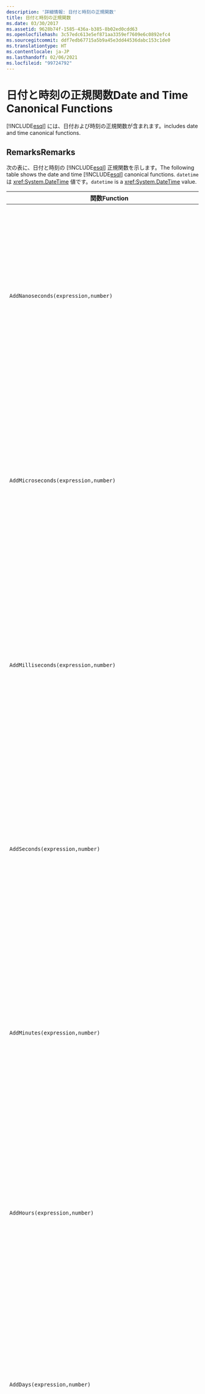 ```yaml
---
description: '詳細情報: 日付と時刻の正規関数'
title: 日付と時刻の正規関数
ms.date: 03/30/2017
ms.assetid: 9628b74f-1585-436a-b385-8b02ed0cdd63
ms.openlocfilehash: 3c57edc613e5ef871aa3359ef7609e6c0892efc4
ms.sourcegitcommit: ddf7edb67715a5b9a45e3dd44536dabc153c1de0
ms.translationtype: HT
ms.contentlocale: ja-JP
ms.lasthandoff: 02/06/2021
ms.locfileid: "99724792"
---
```

# <a name="date-and-time-canonical-functions"></a><span data-ttu-id="82b1a-103">日付と時刻の正規関数</span><span class="sxs-lookup"><span data-stu-id="82b1a-103">Date and Time Canonical Functions</span></span>

[!INCLUDE[esql](../../../../../../includes/esql-md.md)] <span data-ttu-id="82b1a-104">には、日付および時刻の正規関数が含まれます。</span><span class="sxs-lookup"><span data-stu-id="82b1a-104">includes date and time canonical functions.</span></span>  
  
## <a name="remarks"></a><span data-ttu-id="82b1a-105">Remarks</span><span class="sxs-lookup"><span data-stu-id="82b1a-105">Remarks</span></span>  

 <span data-ttu-id="82b1a-106">次の表に、日付と時刻の [!INCLUDE[esql](../../../../../../includes/esql-md.md)] 正規関数を示します。</span><span class="sxs-lookup"><span data-stu-id="82b1a-106">The following table shows the date and time [!INCLUDE[esql](../../../../../../includes/esql-md.md)] canonical functions.</span></span> <span data-ttu-id="82b1a-107">`datetime` は <xref:System.DateTime> 値です。</span><span class="sxs-lookup"><span data-stu-id="82b1a-107">`datetime` is a <xref:System.DateTime> value.</span></span>  
  
|<span data-ttu-id="82b1a-108">関数</span><span class="sxs-lookup"><span data-stu-id="82b1a-108">Function</span></span>|<span data-ttu-id="82b1a-109">説明</span><span class="sxs-lookup"><span data-stu-id="82b1a-109">Description</span></span>|  
|--------------|-----------------|  
|`AddNanoseconds(expression,number)`|<span data-ttu-id="82b1a-110">指定されたナノ秒数を表す `number` を `expression` に追加します。</span><span class="sxs-lookup"><span data-stu-id="82b1a-110">Adds the specified `number` of nanoseconds to the `expression`.</span></span><br /><br /> <span data-ttu-id="82b1a-111">**引数**</span><span class="sxs-lookup"><span data-stu-id="82b1a-111">**Arguments**</span></span><br /><br /> <span data-ttu-id="82b1a-112">`expression`、`DateTime`、`DateTimeOffset`、または `Time`。</span><span class="sxs-lookup"><span data-stu-id="82b1a-112">`expression`: `DateTime`, `DateTimeOffset`, or `Time`.</span></span><br /><br /> <span data-ttu-id="82b1a-113">`number`: `Int32`.</span><span class="sxs-lookup"><span data-stu-id="82b1a-113">`number`: `Int32`.</span></span><br /><br /> <span data-ttu-id="82b1a-114">**戻り値**</span><span class="sxs-lookup"><span data-stu-id="82b1a-114">**Return Value**</span></span><br /><br /> <span data-ttu-id="82b1a-115">`expression` の型。</span><span class="sxs-lookup"><span data-stu-id="82b1a-115">The type of `expression`.</span></span>|  
|`AddMicroseconds(expression,number)`|<span data-ttu-id="82b1a-116">指定されたマイクロ秒数を表す `number` を `expression` に追加します。</span><span class="sxs-lookup"><span data-stu-id="82b1a-116">Adds the specified `number` of microseconds to the `expression`.</span></span><br /><br /> <span data-ttu-id="82b1a-117">**引数**</span><span class="sxs-lookup"><span data-stu-id="82b1a-117">**Arguments**</span></span><br /><br /> <span data-ttu-id="82b1a-118">`expression`、`DateTime`、`DateTimeOffset`、または `Time`。</span><span class="sxs-lookup"><span data-stu-id="82b1a-118">`expression`: `DateTime`, `DateTimeOffset`, or `Time`.</span></span><br /><br /> <span data-ttu-id="82b1a-119">`number`: `Int32`.</span><span class="sxs-lookup"><span data-stu-id="82b1a-119">`number`: `Int32`.</span></span><br /><br /> <span data-ttu-id="82b1a-120">**戻り値**</span><span class="sxs-lookup"><span data-stu-id="82b1a-120">**Return Value**</span></span><br /><br /> <span data-ttu-id="82b1a-121">`expression` の型。</span><span class="sxs-lookup"><span data-stu-id="82b1a-121">The type of `expression`.</span></span>|  
|`AddMilliseconds(expression,number)`|<span data-ttu-id="82b1a-122">指定されたミリ秒数を表す `number` を `expression` に追加します。</span><span class="sxs-lookup"><span data-stu-id="82b1a-122">Adds the specified `number` of milliseconds to the `expression`.</span></span><br /><br /> <span data-ttu-id="82b1a-123">**引数**</span><span class="sxs-lookup"><span data-stu-id="82b1a-123">**Arguments**</span></span><br /><br /> <span data-ttu-id="82b1a-124">`expression`、`DateTime`、`DateTimeOffset`、または `Time`。</span><span class="sxs-lookup"><span data-stu-id="82b1a-124">`expression`: `DateTime`, `DateTimeOffset`, or `Time`.</span></span><br /><br /> <span data-ttu-id="82b1a-125">`number`: `Int32`.</span><span class="sxs-lookup"><span data-stu-id="82b1a-125">`number`: `Int32`.</span></span><br /><br /> <span data-ttu-id="82b1a-126">**戻り値**</span><span class="sxs-lookup"><span data-stu-id="82b1a-126">**Return Value**</span></span><br /><br /> <span data-ttu-id="82b1a-127">`expression` の型。</span><span class="sxs-lookup"><span data-stu-id="82b1a-127">The type of `expression`.</span></span>|  
|`AddSeconds(expression,number)`|<span data-ttu-id="82b1a-128">指定された秒数を表す `number` を `expression` に追加します。</span><span class="sxs-lookup"><span data-stu-id="82b1a-128">Adds the specified `number` of seconds to the `expression`.</span></span><br /><br /> <span data-ttu-id="82b1a-129">**引数**</span><span class="sxs-lookup"><span data-stu-id="82b1a-129">**Arguments**</span></span><br /><br /> <span data-ttu-id="82b1a-130">`expression`、`DateTime`、`DateTimeOffset`、または `Time`。</span><span class="sxs-lookup"><span data-stu-id="82b1a-130">`expression`: `DateTime`, `DateTimeOffset`, or `Time`.</span></span><br /><br /> <span data-ttu-id="82b1a-131">`number`: `Int32`.</span><span class="sxs-lookup"><span data-stu-id="82b1a-131">`number`: `Int32`.</span></span><br /><br /> <span data-ttu-id="82b1a-132">**戻り値**</span><span class="sxs-lookup"><span data-stu-id="82b1a-132">**Return Value**</span></span><br /><br /> <span data-ttu-id="82b1a-133">`expression` の型。</span><span class="sxs-lookup"><span data-stu-id="82b1a-133">The type of `expression`.</span></span>|  
|`AddMinutes(expression,number)`|<span data-ttu-id="82b1a-134">指定された分数を表す `number` を `expression` に追加します。</span><span class="sxs-lookup"><span data-stu-id="82b1a-134">Adds the specified `number` of minutes to the `expression`.</span></span><br /><br /> <span data-ttu-id="82b1a-135">**引数**</span><span class="sxs-lookup"><span data-stu-id="82b1a-135">**Arguments**</span></span><br /><br /> <span data-ttu-id="82b1a-136">`expression`、`DateTime`、`DateTimeOffset`、または `Time`。</span><span class="sxs-lookup"><span data-stu-id="82b1a-136">`expression`: `DateTime`, `DateTimeOffset`, or `Time`.</span></span><br /><br /> <span data-ttu-id="82b1a-137">`number`: `Int32`.</span><span class="sxs-lookup"><span data-stu-id="82b1a-137">`number`: `Int32`.</span></span><br /><br /> <span data-ttu-id="82b1a-138">**戻り値**</span><span class="sxs-lookup"><span data-stu-id="82b1a-138">**Return Value**</span></span><br /><br /> <span data-ttu-id="82b1a-139">`expression` の型。</span><span class="sxs-lookup"><span data-stu-id="82b1a-139">The type of `expression`.</span></span>|  
|`AddHours(expression,number)`|<span data-ttu-id="82b1a-140">指定された時間数を表す `number` を `expression` に追加します。</span><span class="sxs-lookup"><span data-stu-id="82b1a-140">Adds the specified `number` of hours to the `expression`.</span></span><br /><br /> <span data-ttu-id="82b1a-141">**引数**</span><span class="sxs-lookup"><span data-stu-id="82b1a-141">**Arguments**</span></span><br /><br /> <span data-ttu-id="82b1a-142">`expression`、`DateTime`、`DateTimeOffset`、または `Time`。</span><span class="sxs-lookup"><span data-stu-id="82b1a-142">`expression`: `DateTime`, `DateTimeOffset`, or `Time`.</span></span><br /><br /> <span data-ttu-id="82b1a-143">`number`: `Int32`.</span><span class="sxs-lookup"><span data-stu-id="82b1a-143">`number`: `Int32`.</span></span><br /><br /> <span data-ttu-id="82b1a-144">**戻り値**</span><span class="sxs-lookup"><span data-stu-id="82b1a-144">**Return Value**</span></span><br /><br /> <span data-ttu-id="82b1a-145">`expression` の型。</span><span class="sxs-lookup"><span data-stu-id="82b1a-145">The type of `expression`.</span></span>|  
|`AddDays(expression,number)`|<span data-ttu-id="82b1a-146">指定された日数を表す `number` を `expression` に追加します。</span><span class="sxs-lookup"><span data-stu-id="82b1a-146">Adds the specified `number` of days to the `expression`.</span></span><br /><br /> <span data-ttu-id="82b1a-147">**引数**</span><span class="sxs-lookup"><span data-stu-id="82b1a-147">**Arguments**</span></span><br /><br /> <span data-ttu-id="82b1a-148">`expression`: `DateTime` または `DateTimeOffset`。</span><span class="sxs-lookup"><span data-stu-id="82b1a-148">`expression`: `DateTime` or `DateTimeOffset`.</span></span><br /><br /> <span data-ttu-id="82b1a-149">`number`: `Int32`.</span><span class="sxs-lookup"><span data-stu-id="82b1a-149">`number`: `Int32`.</span></span><br /><br /> <span data-ttu-id="82b1a-150">**戻り値**</span><span class="sxs-lookup"><span data-stu-id="82b1a-150">**Return Value**</span></span><br /><br /> <span data-ttu-id="82b1a-151">`expression` の型。</span><span class="sxs-lookup"><span data-stu-id="82b1a-151">The type of `expression`.</span></span>|  
|`AddMonths(expression,number)`|<span data-ttu-id="82b1a-152">指定された月数を表す `number` を `expression` に追加します。</span><span class="sxs-lookup"><span data-stu-id="82b1a-152">Adds the specified `number` of months to the `expression`.</span></span><br /><br /> <span data-ttu-id="82b1a-153">**引数**</span><span class="sxs-lookup"><span data-stu-id="82b1a-153">**Arguments**</span></span><br /><br /> <span data-ttu-id="82b1a-154">`expression`: `DateTime` または `DateTimeOffset`。</span><span class="sxs-lookup"><span data-stu-id="82b1a-154">`expression`: `DateTime` or `DateTimeOffset`.</span></span><br /><br /> <span data-ttu-id="82b1a-155">`number`: `Int32`.</span><span class="sxs-lookup"><span data-stu-id="82b1a-155">`number`: `Int32`.</span></span><br /><br /> <span data-ttu-id="82b1a-156">**戻り値**</span><span class="sxs-lookup"><span data-stu-id="82b1a-156">**Return Value**</span></span><br /><br /> <span data-ttu-id="82b1a-157">`expression` の型。</span><span class="sxs-lookup"><span data-stu-id="82b1a-157">The type of `expression`.</span></span>|  
|`AddYears(expression,number)`|<span data-ttu-id="82b1a-158">指定された年数を表す `number` を `expression` に追加します。</span><span class="sxs-lookup"><span data-stu-id="82b1a-158">Adds the specified `number` of years to the `expression`.</span></span><br /><br /> <span data-ttu-id="82b1a-159">**引数**</span><span class="sxs-lookup"><span data-stu-id="82b1a-159">**Arguments**</span></span><br /><br /> <span data-ttu-id="82b1a-160">`expression`: `DateTime` または `DateTimeOffset`。</span><span class="sxs-lookup"><span data-stu-id="82b1a-160">`expression`: `DateTime` or `DateTimeOffset`.</span></span><br /><br /> <span data-ttu-id="82b1a-161">`number`: `Int32`.</span><span class="sxs-lookup"><span data-stu-id="82b1a-161">`number`: `Int32`.</span></span><br /><br /> <span data-ttu-id="82b1a-162">**戻り値**</span><span class="sxs-lookup"><span data-stu-id="82b1a-162">**Return Value**</span></span><br /><br /> <span data-ttu-id="82b1a-163">`expression` の型。</span><span class="sxs-lookup"><span data-stu-id="82b1a-163">The type of `expression`.</span></span>|  
|`CreateDateTime(year,month,day,hour,minute,second)`|<span data-ttu-id="82b1a-164">サーバーのタイム ゾーンでのサーバーの現在の日時として新しい `DateTime` 値を返します。</span><span class="sxs-lookup"><span data-stu-id="82b1a-164">Returns a new `DateTime` value as the current date and time of the server in the server's time zone.</span></span><br /><br /> <span data-ttu-id="82b1a-165">**引数**</span><span class="sxs-lookup"><span data-stu-id="82b1a-165">**Arguments**</span></span><br /><br /> <span data-ttu-id="82b1a-166">`year`、`month`、`day`、`hour`、`minute`: `Int16` および `Int32`。</span><span class="sxs-lookup"><span data-stu-id="82b1a-166">`year`, `month`, `day`, `hour`, `minute`: `Int16` and `Int32`.</span></span><br /><br /> <span data-ttu-id="82b1a-167">`second`: `Double`.</span><span class="sxs-lookup"><span data-stu-id="82b1a-167">`second`: `Double`.</span></span><br /><br /> <span data-ttu-id="82b1a-168">**戻り値**</span><span class="sxs-lookup"><span data-stu-id="82b1a-168">**Return Value**</span></span><br /><br /> <span data-ttu-id="82b1a-169">`DateTime`。</span><span class="sxs-lookup"><span data-stu-id="82b1a-169">A `DateTime`.</span></span>|  
|`CreateDateTimeOffset(year,month,day,hour,minute,second,tzoffset)`|<span data-ttu-id="82b1a-170">世界協定時刻 (UTC) を基準としたサーバーの現在の日時として新しい `DateTimeOffset` 値を返します。</span><span class="sxs-lookup"><span data-stu-id="82b1a-170">Returns a new `DateTimeOffset` value as the current date and time of the server relative to the Coordinated Universal Time (UTC).</span></span><br /><br /> <span data-ttu-id="82b1a-171">**引数**</span><span class="sxs-lookup"><span data-stu-id="82b1a-171">**Arguments**</span></span><br /><br /> <span data-ttu-id="82b1a-172">`year`、`month`、`day`、`hour`、`minute`、`tzoffset`: `Int32`。</span><span class="sxs-lookup"><span data-stu-id="82b1a-172">`year`, `month`, `day`, `hour`, `minute`, `tzoffset`: `Int32`.</span></span><br /><br /> <span data-ttu-id="82b1a-173">`second`: `Double`.</span><span class="sxs-lookup"><span data-stu-id="82b1a-173">`second`: `Double`.</span></span><br /><br /> <span data-ttu-id="82b1a-174">**戻り値**</span><span class="sxs-lookup"><span data-stu-id="82b1a-174">**Return Value**</span></span><br /><br /> <span data-ttu-id="82b1a-175">`DateTimeOffset`。</span><span class="sxs-lookup"><span data-stu-id="82b1a-175">A `DateTimeOffset`.</span></span>|  
|`CreateTime(hour,minute,second)`|<span data-ttu-id="82b1a-176">現在の時刻として新しい `Time` 値を返します。</span><span class="sxs-lookup"><span data-stu-id="82b1a-176">Returns a new `Time` value as the current time.</span></span><br /><br /> <span data-ttu-id="82b1a-177">**引数**</span><span class="sxs-lookup"><span data-stu-id="82b1a-177">**Arguments**</span></span><br /><br /> <span data-ttu-id="82b1a-178">`hour` および `minute`: `Int32`。</span><span class="sxs-lookup"><span data-stu-id="82b1a-178">`hour` and `minute`: `Int32`.</span></span><br /><br /> <span data-ttu-id="82b1a-179">`second`: `Double`.</span><span class="sxs-lookup"><span data-stu-id="82b1a-179">`second`: `Double`.</span></span><br /><br /> <span data-ttu-id="82b1a-180">**戻り値**</span><span class="sxs-lookup"><span data-stu-id="82b1a-180">**Return Value**</span></span><br /><br /> <span data-ttu-id="82b1a-181">`Time`。</span><span class="sxs-lookup"><span data-stu-id="82b1a-181">A `Time`.</span></span>|  
|`CurrentDateTime()`|<span data-ttu-id="82b1a-182">サーバーのタイム ゾーンでのサーバーの現在の日時として `DateTime` 値を返します。</span><span class="sxs-lookup"><span data-stu-id="82b1a-182">Returns a `DateTime` value as the current date and time of the server in the server's time zone.</span></span><br /><br /> <span data-ttu-id="82b1a-183">**戻り値**</span><span class="sxs-lookup"><span data-stu-id="82b1a-183">**Return Value**</span></span><br /><br /> <span data-ttu-id="82b1a-184">`DateTime`。</span><span class="sxs-lookup"><span data-stu-id="82b1a-184">A `DateTime`.</span></span>|  
|`CurrentDateTimeOffset()`|<span data-ttu-id="82b1a-185">現在の日付、時刻、およびオフセットを `DateTimeOffset` として返します。</span><span class="sxs-lookup"><span data-stu-id="82b1a-185">Returns the current date, time and offset as a `DateTimeOffset`.</span></span><br /><br /> <span data-ttu-id="82b1a-186">**戻り値**</span><span class="sxs-lookup"><span data-stu-id="82b1a-186">**Return Value**</span></span><br /><br /> <span data-ttu-id="82b1a-187">`DateTimeOffset`。</span><span class="sxs-lookup"><span data-stu-id="82b1a-187">A `DateTimeOffset`.</span></span>|  
|`CurrentUtcDateTime()`|<span data-ttu-id="82b1a-188">UTS タイム ゾーンでのサーバーの現在の日時として <xref:System.DateTime> 値を返します。</span><span class="sxs-lookup"><span data-stu-id="82b1a-188">Returns a <xref:System.DateTime> value as the current date and time of the server in the UTS time zone.</span></span><br /><br /> <span data-ttu-id="82b1a-189">**戻り値**</span><span class="sxs-lookup"><span data-stu-id="82b1a-189">**Return Value**</span></span><br /><br /> <span data-ttu-id="82b1a-190">`DateTime`。</span><span class="sxs-lookup"><span data-stu-id="82b1a-190">A `DateTime`.</span></span>|  
|`Day(expression)`|<span data-ttu-id="82b1a-191">1 ～ 31 の間の `expression` として `Int32` の日付の部分を返します。</span><span class="sxs-lookup"><span data-stu-id="82b1a-191">Returns the day portion of `expression` as an `Int32` between 1 and 31.</span></span><br /><br /> <span data-ttu-id="82b1a-192">**引数**</span><span class="sxs-lookup"><span data-stu-id="82b1a-192">**Arguments**</span></span><br /><br /> <span data-ttu-id="82b1a-193">`DateTime` および `DateTimeOffset`。</span><span class="sxs-lookup"><span data-stu-id="82b1a-193">A `DateTime` and `DateTimeOffset`.</span></span><br /><br /> <span data-ttu-id="82b1a-194">**戻り値**</span><span class="sxs-lookup"><span data-stu-id="82b1a-194">**Return Value**</span></span><br /><br /> <span data-ttu-id="82b1a-195">`Int32`。</span><span class="sxs-lookup"><span data-stu-id="82b1a-195">An `Int32`.</span></span><br /><br /> <span data-ttu-id="82b1a-196">**例**</span><span class="sxs-lookup"><span data-stu-id="82b1a-196">**Example**</span></span><br /><br /> `-- The following example returns 12.`<br /><br /> `Day(cast('03/12/1998' as DateTime))`|  
|`DayOfYear(expression)`|<span data-ttu-id="82b1a-197">`expression` の日付の部分を 1 ～ 366 の間の `Int32` として返します。366 はうるう年の最後の日に対して返されます。</span><span class="sxs-lookup"><span data-stu-id="82b1a-197">Returns the day portion of `expression` as an `Int32` between 1 and 366, where 366 is returned for the last day of a leap year.</span></span><br /><br /> <span data-ttu-id="82b1a-198">**引数**</span><span class="sxs-lookup"><span data-stu-id="82b1a-198">**Arguments**</span></span><br /><br /> <span data-ttu-id="82b1a-199">`DateTime` または `DateTimeOffset`。</span><span class="sxs-lookup"><span data-stu-id="82b1a-199">A `DateTime` or `DateTimeOffset`.</span></span><br /><br /> <span data-ttu-id="82b1a-200">**戻り値**</span><span class="sxs-lookup"><span data-stu-id="82b1a-200">**Return Value**</span></span><br /><br /> <span data-ttu-id="82b1a-201">`Int32`。</span><span class="sxs-lookup"><span data-stu-id="82b1a-201">An `Int32`.</span></span>|  
|`DiffNanoseconds(startExpression,endExpression)`|<span data-ttu-id="82b1a-202">`startExpression` と `endExpression` の差をナノ秒単位で返します。</span><span class="sxs-lookup"><span data-stu-id="82b1a-202">Returns the difference, in nanoseconds, between `startExpression` and `endExpression`.</span></span><br /><br /> <span data-ttu-id="82b1a-203">**引数**</span><span class="sxs-lookup"><span data-stu-id="82b1a-203">**Arguments**</span></span><br /><br /> <span data-ttu-id="82b1a-204">`startExpression`、`endExpression`: `DateTime`、`DateTimeOffset`、または `Time`。</span><span class="sxs-lookup"><span data-stu-id="82b1a-204">`startExpression`, `endExpression`: `DateTime`, `DateTimeOffset`, or `Time`.</span></span> <span data-ttu-id="82b1a-205">**注:** `startExpression` と `endExpression` は、同じ型である必要があります。</span><span class="sxs-lookup"><span data-stu-id="82b1a-205">**Note:**  `startExpression` and `endExpression` must be of the same type.</span></span> <br /><br /> <span data-ttu-id="82b1a-206">**戻り値**</span><span class="sxs-lookup"><span data-stu-id="82b1a-206">**Return Value**</span></span><br /><br /> <span data-ttu-id="82b1a-207">`Int32`。</span><span class="sxs-lookup"><span data-stu-id="82b1a-207">An `Int32`.</span></span>|  
|`DiffMilliseconds(startExpression,endExpression)`|<span data-ttu-id="82b1a-208">`startExpression` と `endExpression` の差をミリ秒単位で返します。</span><span class="sxs-lookup"><span data-stu-id="82b1a-208">Returns the difference, in milliseconds, between `startExpression` and `endExpression`.</span></span><br /><br /> <span data-ttu-id="82b1a-209">**引数**</span><span class="sxs-lookup"><span data-stu-id="82b1a-209">**Arguments**</span></span><br /><br /> <span data-ttu-id="82b1a-210">`startExpression`、`endExpression`: `DateTime`、`DateTimeOffset`、または `Time`。</span><span class="sxs-lookup"><span data-stu-id="82b1a-210">`startExpression`, `endExpression`: `DateTime`, `DateTimeOffset`, or `Time`.</span></span> <span data-ttu-id="82b1a-211">**注:** `startExpression` と `endExpression` は、同じ型である必要があります。</span><span class="sxs-lookup"><span data-stu-id="82b1a-211">**Note:**  `startExpression` and `endExpression` must be of the same type.</span></span> <br /><br /> <span data-ttu-id="82b1a-212">**戻り値**</span><span class="sxs-lookup"><span data-stu-id="82b1a-212">**Return Value**</span></span><br /><br /> <span data-ttu-id="82b1a-213">`Int32`。</span><span class="sxs-lookup"><span data-stu-id="82b1a-213">An `Int32`.</span></span>|  
|`DiffMicroseconds(startExpression,endExpression)`|<span data-ttu-id="82b1a-214">`startExpression` と `endExpression` の差をマイクロ秒単位で返します。</span><span class="sxs-lookup"><span data-stu-id="82b1a-214">Returns the difference, in microseconds, between `startExpression` and `endExpression`.</span></span><br /><br /> <span data-ttu-id="82b1a-215">**引数**</span><span class="sxs-lookup"><span data-stu-id="82b1a-215">**Arguments**</span></span><br /><br /> <span data-ttu-id="82b1a-216">`startExpression`、`endExpression`: `DateTime`、`DateTimeOffset`、または `Time`。</span><span class="sxs-lookup"><span data-stu-id="82b1a-216">`startExpression`, `endExpression`: `DateTime`, `DateTimeOffset`, or `Time`.</span></span> <span data-ttu-id="82b1a-217">**注:** `startExpression` と `endExpression` は、同じ型である必要があります。</span><span class="sxs-lookup"><span data-stu-id="82b1a-217">**Note:**  `startExpression` and `endExpression` must be of the same type.</span></span> <br /><br /> <span data-ttu-id="82b1a-218">**戻り値**</span><span class="sxs-lookup"><span data-stu-id="82b1a-218">**Return Value**</span></span><br /><br /> <span data-ttu-id="82b1a-219">`Int32`。</span><span class="sxs-lookup"><span data-stu-id="82b1a-219">An `Int32`.</span></span>|  
|`DiffSeconds(startExpression,endExpression)`|<span data-ttu-id="82b1a-220">`startExpression` と `endExpression` の差を秒単位で返します。</span><span class="sxs-lookup"><span data-stu-id="82b1a-220">Returns the difference, in seconds, between `startExpression` and `endExpression`.</span></span><br /><br /> <span data-ttu-id="82b1a-221">**引数**</span><span class="sxs-lookup"><span data-stu-id="82b1a-221">**Arguments**</span></span><br /><br /> <span data-ttu-id="82b1a-222">`startExpression`、`endExpression`: `DateTime`、`DateTimeOffset`、または `Time`。</span><span class="sxs-lookup"><span data-stu-id="82b1a-222">`startExpression`, `endExpression`: `DateTime`, `DateTimeOffset`, or `Time`.</span></span> <span data-ttu-id="82b1a-223">**注:** `startExpression` と `endExpression` は、同じ型である必要があります。</span><span class="sxs-lookup"><span data-stu-id="82b1a-223">**Note:**  `startExpression` and `endExpression` must be of the same type.</span></span> <br /><br /> <span data-ttu-id="82b1a-224">**戻り値**</span><span class="sxs-lookup"><span data-stu-id="82b1a-224">**Return Value**</span></span><br /><br /> <span data-ttu-id="82b1a-225">`Int32`。</span><span class="sxs-lookup"><span data-stu-id="82b1a-225">An `Int32`.</span></span>|  
|`DiffMinutes(startExpression,endExpression)`|<span data-ttu-id="82b1a-226">`startExpression` と `endExpression` の差を分単位で返します。</span><span class="sxs-lookup"><span data-stu-id="82b1a-226">Returns the difference, in minutes, between `startExpression` and `endExpression`.</span></span><br /><br /> <span data-ttu-id="82b1a-227">**引数**</span><span class="sxs-lookup"><span data-stu-id="82b1a-227">**Arguments**</span></span><br /><br /> <span data-ttu-id="82b1a-228">`startExpression`、`endExpression`: `DateTime`、`DateTimeOffset`、または `Time`。</span><span class="sxs-lookup"><span data-stu-id="82b1a-228">`startExpression`, `endExpression`: `DateTime`, `DateTimeOffset`, or `Time`.</span></span> <span data-ttu-id="82b1a-229">**注:** `startExpression` と `endExpression` は、同じ型である必要があります。</span><span class="sxs-lookup"><span data-stu-id="82b1a-229">**Note:**  `startExpression` and `endExpression` must be of the same type.</span></span> <br /><br /> <span data-ttu-id="82b1a-230">**戻り値**</span><span class="sxs-lookup"><span data-stu-id="82b1a-230">**Return Value**</span></span><br /><br /> <span data-ttu-id="82b1a-231">`Int32`。</span><span class="sxs-lookup"><span data-stu-id="82b1a-231">An `Int32`.</span></span>|  
|`DiffHours(startExpression,endExpression)`|<span data-ttu-id="82b1a-232">`startExpression` と `endExpression` の差を時間単位で返します。</span><span class="sxs-lookup"><span data-stu-id="82b1a-232">Returns the difference, in hours, between `startExpression` and `endExpression`.</span></span><br /><br /> <span data-ttu-id="82b1a-233">**引数**</span><span class="sxs-lookup"><span data-stu-id="82b1a-233">**Arguments**</span></span><br /><br /> <span data-ttu-id="82b1a-234">`startExpression`、`endExpression`: `DateTime`、`DateTimeOffset`、または `Time`。</span><span class="sxs-lookup"><span data-stu-id="82b1a-234">`startExpression`, `endExpression`: `DateTime`, `DateTimeOffset`, or `Time`.</span></span> <span data-ttu-id="82b1a-235">**注:** `startExpression` と `endExpression` は、同じ型である必要があります。</span><span class="sxs-lookup"><span data-stu-id="82b1a-235">**Note:**  `startExpression` and `endExpression` must be of the same type.</span></span> <br /><br /> <span data-ttu-id="82b1a-236">**戻り値**</span><span class="sxs-lookup"><span data-stu-id="82b1a-236">**Return Value**</span></span><br /><br /> <span data-ttu-id="82b1a-237">`Int32`。</span><span class="sxs-lookup"><span data-stu-id="82b1a-237">An `Int32`.</span></span>|  
|`DiffDays(startExpression,endExpression)`|<span data-ttu-id="82b1a-238">`startExpression` と `endExpression` の差を日単位で返します。</span><span class="sxs-lookup"><span data-stu-id="82b1a-238">Returns the difference, in days, between `startExpression` and `endExpression`.</span></span><br /><br /> <span data-ttu-id="82b1a-239">**引数**</span><span class="sxs-lookup"><span data-stu-id="82b1a-239">**Arguments**</span></span><br /><br /> <span data-ttu-id="82b1a-240">`startExpression`、`endExpression`: `DateTime` または `DateTimeOffset`。</span><span class="sxs-lookup"><span data-stu-id="82b1a-240">`startExpression`, `endExpression`: `DateTime` or `DateTimeOffset`.</span></span> <span data-ttu-id="82b1a-241">**注:** `startExpression` と `endExpression` は、同じ型である必要があります。</span><span class="sxs-lookup"><span data-stu-id="82b1a-241">**Note:**  `startExpression` and `endExpression` must be of the same type.</span></span> <br /><br /> <span data-ttu-id="82b1a-242">**戻り値**</span><span class="sxs-lookup"><span data-stu-id="82b1a-242">**Return Value**</span></span><br /><br /> <span data-ttu-id="82b1a-243">`Int32`。</span><span class="sxs-lookup"><span data-stu-id="82b1a-243">An `Int32`.</span></span>|  
|`DiffMonths(startExpression,endExpression)`|<span data-ttu-id="82b1a-244">`startExpression` と `endExpression` の差を月単位で返します。</span><span class="sxs-lookup"><span data-stu-id="82b1a-244">Returns the difference, in months, between `startExpression` and `endExpression`.</span></span><br /><br /> <span data-ttu-id="82b1a-245">**引数**</span><span class="sxs-lookup"><span data-stu-id="82b1a-245">**Arguments**</span></span><br /><br /> <span data-ttu-id="82b1a-246">`startExpression`、`endExpression`: `DateTime` または `DateTimeOffset`。</span><span class="sxs-lookup"><span data-stu-id="82b1a-246">`startExpression`, `endExpression`: `DateTime` or `DateTimeOffset`.</span></span> <span data-ttu-id="82b1a-247">**注:** `startExpression` と `endExpression` は、同じ型である必要があります。</span><span class="sxs-lookup"><span data-stu-id="82b1a-247">**Note:**  `startExpression` and `endExpression` must be of the same type.</span></span> <br /><br /> <span data-ttu-id="82b1a-248">**戻り値**</span><span class="sxs-lookup"><span data-stu-id="82b1a-248">**Return Value**</span></span><br /><br /> <span data-ttu-id="82b1a-249">`Int32`。</span><span class="sxs-lookup"><span data-stu-id="82b1a-249">An `Int32`.</span></span>|  
|`DiffYears(startExpression,endExpression)`|<span data-ttu-id="82b1a-250">`startExpression` と `endExpression` の差を年単位で返します。</span><span class="sxs-lookup"><span data-stu-id="82b1a-250">Returns the difference, in years, between `startExpression` and `endExpression`.</span></span><br /><br /> <span data-ttu-id="82b1a-251">**引数**</span><span class="sxs-lookup"><span data-stu-id="82b1a-251">**Arguments**</span></span><br /><br /> <span data-ttu-id="82b1a-252">`startExpression`、`endExpression`: `DateTime` または `DateTimeOffset`。</span><span class="sxs-lookup"><span data-stu-id="82b1a-252">`startExpression`, `endExpression`: `DateTime` or `DateTimeOffset`.</span></span> <span data-ttu-id="82b1a-253">**注:** `startExpression` と `endExpression` は、同じ型である必要があります。</span><span class="sxs-lookup"><span data-stu-id="82b1a-253">**Note:**  `startExpression` and `endExpression` must be of the same type.</span></span> <br /><br /> <span data-ttu-id="82b1a-254">**戻り値**</span><span class="sxs-lookup"><span data-stu-id="82b1a-254">**Return Value**</span></span><br /><br /> <span data-ttu-id="82b1a-255">`Int32`。</span><span class="sxs-lookup"><span data-stu-id="82b1a-255">An `Int32`.</span></span>|  
|`GetTotalOffsetMinutes(datetimeoffset)`|<span data-ttu-id="82b1a-256">GMT からのオフセット `datetimeoffset` (分数) を返します。</span><span class="sxs-lookup"><span data-stu-id="82b1a-256">Returns the number of minutes that the `datetimeoffset` is offset from GMT.</span></span> <span data-ttu-id="82b1a-257">この値は通常、+780 ～ -780 (+ 13 時間～ - 13 時間) の間になります。</span><span class="sxs-lookup"><span data-stu-id="82b1a-257">This is generally between +780 and -780 (+ or - 13 hrs).</span></span> <span data-ttu-id="82b1a-258">**注:** この関数は、SQL Server 2008 でのみサポートされます。</span><span class="sxs-lookup"><span data-stu-id="82b1a-258">**Note:**  This function is supported in SQL Server 2008 only.</span></span> <br /><br /> <span data-ttu-id="82b1a-259">**引数**</span><span class="sxs-lookup"><span data-stu-id="82b1a-259">**Arguments**</span></span><br /><br /> <span data-ttu-id="82b1a-260">`DateTimeOffset`。</span><span class="sxs-lookup"><span data-stu-id="82b1a-260">A `DateTimeOffset`.</span></span><br /><br /> <span data-ttu-id="82b1a-261">**戻り値**</span><span class="sxs-lookup"><span data-stu-id="82b1a-261">**Return Value**</span></span><br /><br /> <span data-ttu-id="82b1a-262">`Int32`。</span><span class="sxs-lookup"><span data-stu-id="82b1a-262">An `Int32`.</span></span>|  
|`Hour(expression)`|<span data-ttu-id="82b1a-263">0 ～ 23 の間の `expression` として `Int32` の時間の部分を返します。</span><span class="sxs-lookup"><span data-stu-id="82b1a-263">Returns the hour portion of `expression` as an `Int32` between 0 and 23.</span></span><br /><br /> <span data-ttu-id="82b1a-264">**引数**</span><span class="sxs-lookup"><span data-stu-id="82b1a-264">**Arguments**</span></span><br /><br /> <span data-ttu-id="82b1a-265">`DateTime, Time` および `DateTimeOffset`。</span><span class="sxs-lookup"><span data-stu-id="82b1a-265">A `DateTime, Time` and `DateTimeOffset`.</span></span><br /><br /> <span data-ttu-id="82b1a-266">**例**</span><span class="sxs-lookup"><span data-stu-id="82b1a-266">**Example**</span></span><br /><br /> `-- The following example returns 22.`<br /><br /> `Hour(cast('22:35:5' as DateTime))`|  
|`Millisecond(expression)`|<span data-ttu-id="82b1a-267">0 ～ 999 の間の `expression` として `Int32` のミリ秒の部分を返します。</span><span class="sxs-lookup"><span data-stu-id="82b1a-267">Returns the milliseconds portion of `expression` as an `Int32` between 0 and 999.</span></span><br /><br /> <span data-ttu-id="82b1a-268">**引数**</span><span class="sxs-lookup"><span data-stu-id="82b1a-268">**Arguments**</span></span><br /><br /> <span data-ttu-id="82b1a-269">`DateTime, Time` および `DateTimeOffset`。</span><span class="sxs-lookup"><span data-stu-id="82b1a-269">A `DateTime, Time` and `DateTimeOffset`.</span></span><br /><br /> <span data-ttu-id="82b1a-270">**戻り値**</span><span class="sxs-lookup"><span data-stu-id="82b1a-270">**Return Value**</span></span><br /><br /> <span data-ttu-id="82b1a-271">`Int32`。</span><span class="sxs-lookup"><span data-stu-id="82b1a-271">An `Int32`.</span></span>|  
|`Minute(expression)`|<span data-ttu-id="82b1a-272">0 ～ 59 の間の `expression` として `Int32` の分の部分を返します。</span><span class="sxs-lookup"><span data-stu-id="82b1a-272">Returns the minute portion of `expression` as an `Int32` between 0 and 59.</span></span><br /><br /> <span data-ttu-id="82b1a-273">**引数**</span><span class="sxs-lookup"><span data-stu-id="82b1a-273">**Arguments**</span></span><br /><br /> <span data-ttu-id="82b1a-274">`DateTime, Time` または `DateTimeOffset`。</span><span class="sxs-lookup"><span data-stu-id="82b1a-274">A `DateTime, Time` or `DateTimeOffset`.</span></span><br /><br /> <span data-ttu-id="82b1a-275">**戻り値**</span><span class="sxs-lookup"><span data-stu-id="82b1a-275">**Return Value**</span></span><br /><br /> <span data-ttu-id="82b1a-276">`Int32`。</span><span class="sxs-lookup"><span data-stu-id="82b1a-276">An `Int32`.</span></span><br /><br /> <span data-ttu-id="82b1a-277">**例**</span><span class="sxs-lookup"><span data-stu-id="82b1a-277">**Example**</span></span><br /><br /> `-- The following example returns 35`<br /><br /> `Minute(cast('22:35:5' as DateTime))`|  
|`Month(expression)`|<span data-ttu-id="82b1a-278">1 ～ 12 の間の `expression` として `Int32` の月の部分を返します。</span><span class="sxs-lookup"><span data-stu-id="82b1a-278">Returns the month portion of `expression` as an `Int32` between 1 and 12.</span></span><br /><br /> <span data-ttu-id="82b1a-279">**引数**</span><span class="sxs-lookup"><span data-stu-id="82b1a-279">**Arguments**</span></span><br /><br /> <span data-ttu-id="82b1a-280">`DateTime` または `DateTimeOffset`。</span><span class="sxs-lookup"><span data-stu-id="82b1a-280">A `DateTime` or `DateTimeOffset`.</span></span><br /><br /> <span data-ttu-id="82b1a-281">**戻り値**</span><span class="sxs-lookup"><span data-stu-id="82b1a-281">**Return Value**</span></span><br /><br /> <span data-ttu-id="82b1a-282">`Int32`。</span><span class="sxs-lookup"><span data-stu-id="82b1a-282">An `Int32`.</span></span><br /><br /> <span data-ttu-id="82b1a-283">**例**</span><span class="sxs-lookup"><span data-stu-id="82b1a-283">**Example**</span></span><br /><br /> `-- The following example returns 3.`<br /><br /> `Month(cast('03/12/1998' as DateTime))`|  
|`Second(expression)`|<span data-ttu-id="82b1a-284">0 ～ 59 の間の `expression` として `Int32` の秒の部分を返します。</span><span class="sxs-lookup"><span data-stu-id="82b1a-284">Returns the seconds portion of `expression` as an `Int32` between 0 and 59.</span></span><br /><br /> <span data-ttu-id="82b1a-285">**引数**</span><span class="sxs-lookup"><span data-stu-id="82b1a-285">**Arguments**</span></span><br /><br /> <span data-ttu-id="82b1a-286">`DateTime, Time` および `DateTimeOffset`。</span><span class="sxs-lookup"><span data-stu-id="82b1a-286">A `DateTime, Time` and `DateTimeOffset`.</span></span><br /><br /> <span data-ttu-id="82b1a-287">**戻り値**</span><span class="sxs-lookup"><span data-stu-id="82b1a-287">**Return Value**</span></span><br /><br /> <span data-ttu-id="82b1a-288">`Int32`。</span><span class="sxs-lookup"><span data-stu-id="82b1a-288">An `Int32`.</span></span><br /><br /> <span data-ttu-id="82b1a-289">**例**</span><span class="sxs-lookup"><span data-stu-id="82b1a-289">**Example**</span></span><br /><br /> `-- The following example returns 5`<br /><br /> `Second(cast('22:35:5' as DateTime))`|  
|`TruncateTime(expression)`|<span data-ttu-id="82b1a-290">時間の値が切り捨てられた `expression` を返します。</span><span class="sxs-lookup"><span data-stu-id="82b1a-290">Returns the `expression`, with the time values truncated.</span></span><br /><br /> <span data-ttu-id="82b1a-291">**引数**</span><span class="sxs-lookup"><span data-stu-id="82b1a-291">**Arguments**</span></span><br /><br /> <span data-ttu-id="82b1a-292">`DateTime` または `DateTimeOffset`。</span><span class="sxs-lookup"><span data-stu-id="82b1a-292">A `DateTime` or `DateTimeOffset`.</span></span><br /><br /> <span data-ttu-id="82b1a-293">**戻り値**</span><span class="sxs-lookup"><span data-stu-id="82b1a-293">**Return Value**</span></span><br /><br /> <span data-ttu-id="82b1a-294">`expression` の型。</span><span class="sxs-lookup"><span data-stu-id="82b1a-294">The type of `expression`.</span></span>|  
|`Year(expression)`|<span data-ttu-id="82b1a-295">`Int32` `YYYY` として `expression` の年の部分を返します。</span><span class="sxs-lookup"><span data-stu-id="82b1a-295">Returns the year portion of `expression` as an `Int32` `YYYY`.</span></span><br /><br /> <span data-ttu-id="82b1a-296">**引数**</span><span class="sxs-lookup"><span data-stu-id="82b1a-296">**Arguments**</span></span><br /><br /> <span data-ttu-id="82b1a-297">`DateTime` および `DateTimeOffset`。</span><span class="sxs-lookup"><span data-stu-id="82b1a-297">A `DateTime` and `DateTimeOffset`.</span></span><br /><br /> <span data-ttu-id="82b1a-298">**戻り値**</span><span class="sxs-lookup"><span data-stu-id="82b1a-298">**Return Value**</span></span><br /><br /> <span data-ttu-id="82b1a-299">`Int32`。</span><span class="sxs-lookup"><span data-stu-id="82b1a-299">An `Int32`.</span></span><br /><br /> <span data-ttu-id="82b1a-300">**例**</span><span class="sxs-lookup"><span data-stu-id="82b1a-300">**Example**</span></span><br /><br /> `-- The following example returns 1998.`<br /><br /> `Year(cast('03/12/1998' as DateTime))`|  
  
 <span data-ttu-id="82b1a-301">`null` が入力された場合、これらの関数は `null` を返します。</span><span class="sxs-lookup"><span data-stu-id="82b1a-301">These functions will return `null` if given `null` input.</span></span>  
  
 <span data-ttu-id="82b1a-302">同等の機能は、Microsoft SQL クライアント マネージド プロバイダーでも利用できます。</span><span class="sxs-lookup"><span data-stu-id="82b1a-302">Equivalent functionality is available in the Microsoft SQL Client Managed Provider.</span></span> <span data-ttu-id="82b1a-303">詳細については、「[Entity Framework 用 SqlClient 関数](../sqlclient-for-ef-functions.md)」を参照してください。</span><span class="sxs-lookup"><span data-stu-id="82b1a-303">For more information, see [SqlClient for Entity Framework Functions](../sqlclient-for-ef-functions.md).</span></span>  
  
## <a name="see-also"></a><span data-ttu-id="82b1a-304">関連項目</span><span class="sxs-lookup"><span data-stu-id="82b1a-304">See also</span></span>

- [<span data-ttu-id="82b1a-305">正規関数</span><span class="sxs-lookup"><span data-stu-id="82b1a-305">Canonical Functions</span></span>](canonical-functions.md)
